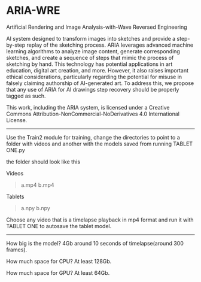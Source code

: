 # ARIA-WRE
Artificial Rendering and Image Analysis-with-Wave Reversed Engineering

AI system designed to transform images into sketches and provide a step-by-step replay of the sketching process. ARIA leverages advanced machine learning algorithms to analyze image content, generate corresponding sketches, and create a sequence of steps that mimic the process of sketching by hand. This technology has potential applications in art education, digital art creation, and more. However, it also raises important ethical considerations, particularly regarding the potential for misuse in falsely claiming authorship of AI-generated art. To address this, we propose that any use of ARIA for AI drawings step recovery should be properly tagged as such.

This work, including the ARIA system, is licensed under a Creative Commons Attribution-NonCommercial-NoDerivatives 4.0 International License. 

------------------------

Use the Train2 module for training, change the directories to point to a folder with videos and another with the models saved from running TABLET ONE.py

the folder should look like this

Videos
>a.mp4
>b.mp4

Tablets
>a.npy
>b.npy

Choose any video that is a timelapse playback in mp4 format and run it with TABLET ONE to autosave the tablet model. 

-----------------------

How big is the model? 
4Gb around 10 seconds of timelapse(around 300 frames).

How much space for CPU?
At least 128Gb.

How much space for GPU?
At least 64Gb.
